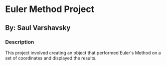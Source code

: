 
<!-- README.md is generated from README.Rmd. Please edit that file -->

# Euler Method Project

## By: Saul Varshavsky

<!-- badges: start -->
<!-- badges: end -->

### Description

This project involved creating an object
that performed Euler's Method on a set of coordinates and displayed the results.
